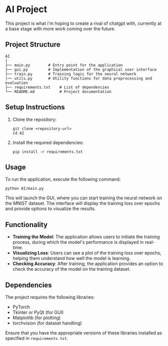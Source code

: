 # AI Project

This project is what i'm hoping to create a rival of chatgpt with, currently at a base stage with more work coming over the future.

## Project Structure

```
AI
|
├── main.py        # Entry point for the application
├── gui.py         # Implementation of the graphical user interface
├── train.py       # Training logic for the neural network
|── utils.py       # Utility functions for data preprocessing and evaluation
├── requirements.txt    # List of dependencies
└── README.md           # Project documentation
```

## Setup Instructions

1. Clone the repository:
   ```
   git clone <repository-url>
   cd AI
   ```

2. Install the required dependencies:
   ```
   pip install -r requirements.txt
   ```

## Usage

To run the application, execute the following command:
```
python AI/main.py
```

This will launch the GUI, where you can start training the neural network on the MNIST dataset. The interface will display the training loss over epochs and provide options to visualize the results.

## Functionality

- **Training the Model**: The application allows users to initiate the training process, during which the model's performance is displayed in real-time.
- **Visualizing Loss**: Users can see a plot of the training loss over epochs, helping them understand how well the model is learning.
- **Checking Accuracy**: After training, the application provides an option to check the accuracy of the model on the training dataset.

## Dependencies

The project requires the following libraries:
- PyTorch
- Tkinter or PyQt (for GUI)
- Matplotlib (for plotting)
- torchvision (for dataset handling)

Ensure that you have the appropriate versions of these libraries installed as specified in `requirements.txt`.

